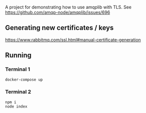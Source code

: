 A project for demonstrating how to use amqplib with TLS. See https://github.com/amqp-node/amqplib/issues/696

## Generating new certificates / keys
https://www.rabbitmq.com/ssl.html#manual-certificate-generation

## Running

### Terminal 1
```
docker-compose up
```

### Terminal 2
```
npm i
node index
```
